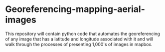 # Georeferencing-mapping-aerial-images
This repository will contain python code that automates the georeferencing of any image that has a latitude and longitude associated with it and will walk through the processes of presenting 1,000's of images in mapbox.
